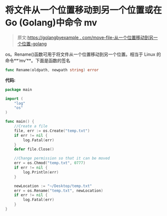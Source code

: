 # 将文件从一个位置移动到另一个位置或在 Go (Golang)中命令 mv

> 原文:[https://golangbyexample . com/move-file-从一个位置移动到另一个位置-golang](https://golangbyexample.com/move-file-from-one-location-to-another-golang)

os。Rename()函数可用于将文件从一个位置移动到另一个位置。相当于 Linux 的命令**‘mv’**。下面是函数的签名

```go
func Rename(oldpath, newpath string) error
```

**代码:**

```go
package main

import (
    "log"
    "os"
)

func main() {
    //Create a file
    file, err := os.Create("temp.txt")
    if err != nil {
        log.Fatal(err)
    }
    defer file.Close()

    //Change permission so that it can be moved
    err = os.Chmod("temp.txt", 0777)
    if err != nil {
        log.Println(err)
    }

    newLocation := "~/Desktop/temp.txt"
    err = os.Rename("temp.txt", newLocation)
    if err != nil {
        log.Fatal(err)
    }
}
```